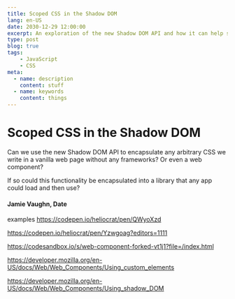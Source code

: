 ```yaml
---
title: Scoped CSS in the Shadow DOM 
lang: en-US
date: 2030-12-29 12:00:00
excerpt: An exploration of the new Shadow DOM API and how it can help scope our CSS...
type: post
blog: true
tags:
    - JavaScript
    - CSS
meta:
  - name: description
    content: stuff
  - name: keywords
    content: things
---
```


# Scoped CSS in the Shadow DOM 

Can we use the new Shadow DOM API to encapsulate any arbitrary CSS we write in a vanilla web page without any frameworks? Or even a web component?

If so could this functionality be encapsulated into a library that any app could load and then use?

#### Jamie Vaughn, Date

examples
https://codepen.io/heliocrat/pen/QWyoXzd

https://codepen.io/heliocrat/pen/Yzwgoag?editors=1111

https://codesandbox.io/s/web-component-forked-vt1j1?file=/index.html

https://developer.mozilla.org/en-US/docs/Web/Web_Components/Using_custom_elements

https://developer.mozilla.org/en-US/docs/Web/Web_Components/Using_shadow_DOM